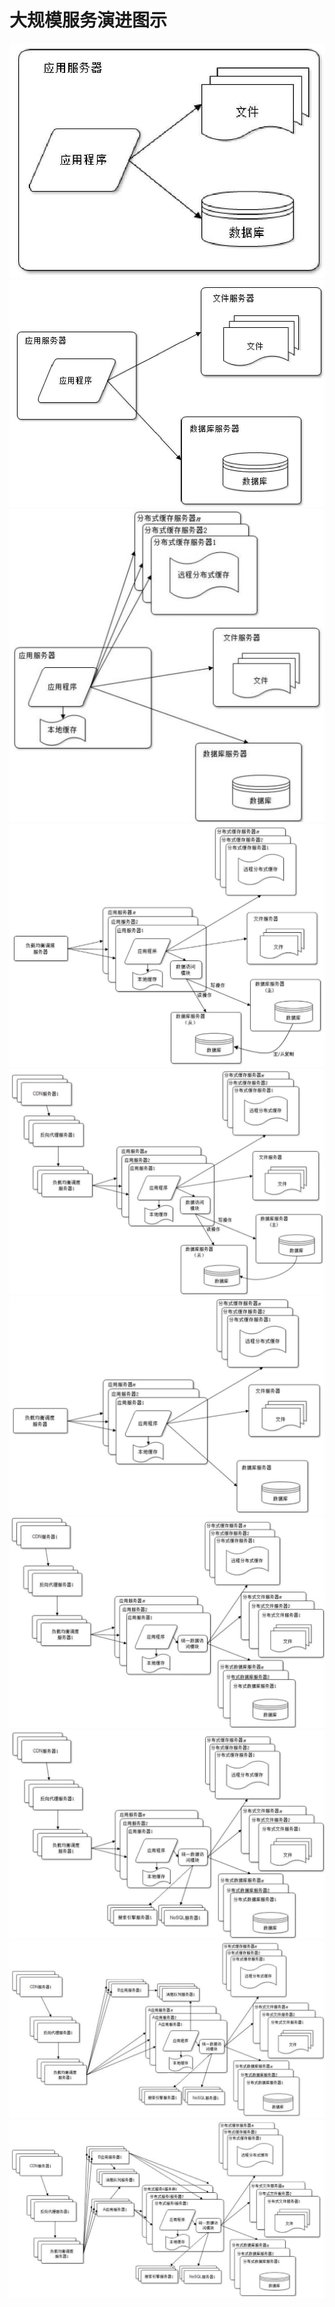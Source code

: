 # 大规模服务演进图示
<img src="../../img/architecture/01.jpg">
<br>
<img src="../../img/architecture/02.jpg">
<br>
<img src="../../img/architecture/03.jpg">
<br>
<img src="../../img/architecture/04.jpg">
<br>
<img src="../../img/architecture/05.jpg">
<br>
<img src="../../img/architecture/06.jpg">
<br>
<img src="../../img/architecture/07.jpg">
<br>
<img src="../../img/architecture/08.jpg">
<br>
<img src="../../img/architecture/09.jpg">
<br>
<img src="../../img/architecture/10.jpg">
<br>